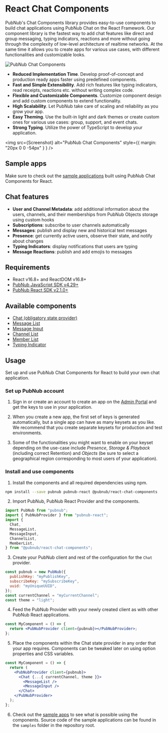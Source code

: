 # React Chat Components

PubNub's Chat Components library provides easy-to-use components to build chat applications using
PubNub Chat on the React Framework. Our component library is the fastest way to add chat features
like direct and group messaging, typing indicators, reactions and more without going through the
complexity of low-level architecture of realtime networks. At the same time it allows you to create
apps for various use cases, with different functionalities and customizable looks.

![PubNub Chat Components](https://i.imgur.com/992eLO8.png)

* **Reduced Implementation Time**. Develop proof-of-concept and production ready apps faster using predefined components.
* **Fast and Simple Extensibility**. Add rich features like typing indicators, read receipts, reactions etc. without writing complex code.
* **Flexible and Customizable Components**. Customize component design and add custom components to extend functionality.
* **High Scalability**. Let PubNub take care of scaling and reliability as you grow your app.
* **Easy Theming**. Use the built-in light and dark themes or create custom ones for various use cases: group, support, and event chats.
* **Strong Typing**. Utilize the power of TypeScript to develop your application.

<img src={Screenshot} alt="PubNub Chat Components" style={{ margin: "20px 0 0 -54px" } } />

## Sample apps

Make sure to check out the [sample applications](https://pubnub.github.io/react-chat-components/samples) built using PubNub Chat Components for React.

## Chat features

* **User and Channel Metadata**: add additional information about the users, channels, and their memberships from PubNub Objects storage using custom hooks
* **Subscriptions**: subscribe to user channels automatically
* **Messages**: publish and display new and historical text messages
* **Presence**: get currently active users, observe their state, and notify about changes
* **Typing Indicators**: display notifications that users are typing
* **Message Reactions**: publish and add emojis to messages

## Requirements

* React v16.8+ and ReactDOM v16.8+
* [PubNub JavaScript SDK v4.29+](https://www.pubnub.com/docs/sdks/javascript/)
* [PubNub React SDK v2.1.0+](https://www.pubnub.com/docs/chat/react/setup)

## Available components

* [Chat (obligatory state provider)](https://pubnub.github.io/react-chat-components/docs/?path=/docs/components-chat-provider--default)
* [Message List](https://pubnub.github.io/react-chat-components/docs/?path=/docs/components-message-list--default)
* [Message Input](https://pubnub.github.io/react-chat-components/docs/?path=/docs/components-message-input--default)
* [Channel List](https://pubnub.github.io/react-chat-components/docs/?path=/docs/components-channel-list--default)
* [Member List](https://pubnub.github.io/react-chat-components/docs/?path=/docs/components-member-list--default)
* [Typing Indicator](https://pubnub.github.io/react-chat-components/docs/?path=/docs/components-typing-indicator--default)

## Usage

Set up and use PubNub Chat Components for React to build your own chat application.

### Set up PubNub account

1. Sign in or create an account to create an app on the [Admin Portal](https://dashboard.pubnub.com/) and get the keys to use in your application.

2. When you create a new app, the first set of keys is generated automatically, but a single app can have as many keysets as you like. We recommend that you create separate keysets for production and test environments.

3. Some of the functionalities you might want to enable on your keyset depending on the use-case include _Presence_, _Storage & Playback_ (including correct Retention) and _Objects_ (be sure to select a geographical region corresponding to most users of your application).

### Install and use components

1. Install the components and all required dependencies using npm.

  ```bash
  npm install --save pubnub pubnub-react @pubnub/react-chat-components
  ```

2. Import PubNub, PubNub React Provider and the components.

  ```js
  import PubNub from "pubnub";
  import { PubNubProvider } from "pubnub-react";
  import {
    Chat,
    MessageList,
    MessageInput,
    ChannelList,
    MemberList,
  } from "@pubnub/react-chat-components";
  ```

3. Create your PubNub client and rest of the configuration for the `Chat` provider.

  ```jsx
  const pubnub = new PubNub({
    publishKey: "myPublishKey",
    subscribeKey: "mySubscribeKey",
    uuid: "myUniqueUUID",
  });
  const currentChannel = "myCurrentChannel";
  const theme = "light";
  ```

4. Feed the PubNub Provider with your newly created client as with other PubNub React applications.

  ```jsx
  const MyComponent = () => {
    return <PubNubProvider client={pubnub}></PubNubProvider>;
  };
  ```

5. Place the components within the Chat state provider in any order that your app requires.
   Components can be tweaked later on using option properties and CSS variables.

  ```jsx
  const MyComponent = () => {
    return (
      <PubNubProvider client={pubnub}>
        <Chat {...{ currentChannel, theme }}>
          <MessageList />
          <MessageInput />
        </Chat>
      </PubNubProvider>
    );
  };
  ```

6. Check out the [sample apps](https://pubnub.github.io/react-chat-components/samples) to see what is possible using the components. Source code of the sample applications can be found in the `samples` folder in the repository root.
